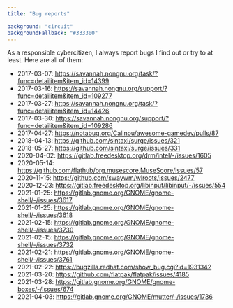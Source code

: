 ```yaml
---
title: "Bug reports"

background: "circuit"
backgroundFallback: "#333300"
---
```


As a responsible cybercitizen, I always report bugs I find out or try
to at least. Here are all of them:

* 2017-03-07: https://savannah.nongnu.org/task/?func=detailitem&item_id=14399
* 2017-03-16: https://savannah.nongnu.org/support/?func=detailitem&item_id=109277
* 2017-03-27: https://savannah.nongnu.org/task/?func=detailitem&item_id=14426
* 2017-03-30: https://savannah.nongnu.org/support/?func=detailitem&item_id=109286
* 2017-04-27: https://notabug.org/Calinou/awesome-gamedev/pulls/87
* 2018-04-13: https://github.com/sintaxi/surge/issues/321
* 2018-05-27: https://github.com/sintaxi/surge/issues/331
* 2020-04-02: https://gitlab.freedesktop.org/drm/intel/-/issues/1605
* 2020-05-14: https://github.com/flathub/org.musescore.MuseScore/issues/57
* 2020-11-15: https://github.com/swaywm/wlroots/issues/2477
* 2020-12-23: https://gitlab.freedesktop.org/libinput/libinput/-/issues/554
* 2021-01-25: https://gitlab.gnome.org/GNOME/gnome-shell/-/issues/3617
* 2021-01-25: https://gitlab.gnome.org/GNOME/gnome-shell/-/issues/3618
* 2021-02-15: https://gitlab.gnome.org/GNOME/gnome-shell/-/issues/3730
* 2021-02-15: https://gitlab.gnome.org/GNOME/gnome-shell/-/issues/3732
* 2021-02-21: https://gitlab.gnome.org/GNOME/gnome-shell/-/issues/3761
* 2021-02-22: https://bugzilla.redhat.com/show_bug.cgi?id=1931342
* 2021-03-20: https://github.com/flatpak/flatpak/issues/4185
* 2021-03-28: https://gitlab.gnome.org/GNOME/gnome-boxes/-/issues/674
* 2021-04-03: https://gitlab.gnome.org/GNOME/mutter/-/issues/1736
